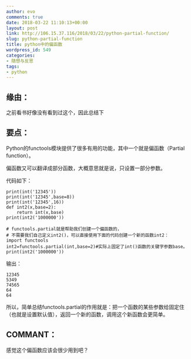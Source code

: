 ```yaml
---
author: evo
comments: true
date: 2018-03-22 11:10:13+00:00
layout: post
link: http://106.15.37.116/2018/03/22/python-partial-function/
slug: python-partial-function
title: python中的偏函数
wordpress_id: 549
categories:
- 随想与反思
tags:
- python
---
```


<!-- more -->


## 缘由：


之前看书好像没有看到过这个，因此总结下


## 要点：


















Python的functools模块提供了很多有用的功能，其中一个就是偏函数（Partial function）。

偏函数又可以翻译成部分函数，大概意思就是说，只设置一部分参数。

代码如下：

    
    print(int('12345'))
    print(int('12345',base=8))
    print(int('12345',16))
    def int2(x,base=2):
        return int(x,base)
    print(int2('1000000'))
    
    # functools.partial就是帮助我们创建一个偏函数的，
    # 不需要我们自己定义int2()，可以直接使用下面的代码创建一个新的函数int2：
    import functools
    int2=functools.partial(int,base=2)#实际上固定了int()函数的关键字参数base。
    print(int2('1000000'))


输出：

    
    12345
    5349
    74565
    64
    64


所以，简单总结functools.partial的作用就是：把一个函数的某些参数给固定住（也就是设置默认值），返回一个新的函数，调用这个新函数会更简单。


















## COMMANT：


感觉这个偏函数应该会很少用到吧？

